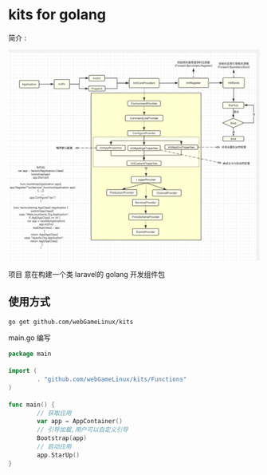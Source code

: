 # kits for golang

简介 :

![info](./images/WechatIMG4.jpg)

项目 意在构建一个类 laravel的 golang 开发组件包

## 使用方式 

```bash
go get github.com/webGameLinux/kits
```

main.go 编写

```go
package main

import (
		. "github.com/webGameLinux/kits/Functions"
)

func main() {
		// 获取应用
		var app = AppContainer()
		// 引导加载,用户可以自定义引导
		Bootstrap(app)
		// 启动应用
		app.StarUp()
}

```
